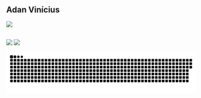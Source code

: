 ## Adan Vinícius


<div>
  
  <img height="180em" src="https://github-readme-stats.vercel.app/api?username=ad4nv1&show_icons=true&theme=dark&include_all_commits=true&count_private"/>
 
</div>

##

<div> 
  <a href="https://linkedin.com/in/adan-vinícius-21595020a" target="_blank"><img src="https://img.shields.io/badge/LinkedIn-0077B5?style=for-the-badge&logo=linkedin&logoColor=white" target="_blank"></a> 
 <a href="mailto:viniciusadan123@gmail.com" target="_blank"><img src="https://img.shields.io/badge/Gmail-D14836?style=for-the-badge&logo=gmail&logoColor=white" target="_blank"></a>
 
  ![Snake animation](https://github.com/ad4nv1/ad4nv1/blob/output/github-contribution-grid-snake.svg)
</div>
